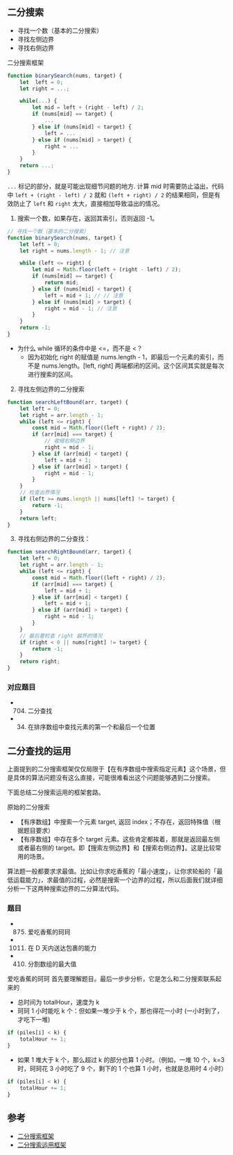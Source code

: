 ## 二分搜索

-   寻找一个数（基本的二分搜索）
-   寻找左侧边界
-   寻找右侧边界

二分搜索框架

```js
function binarySearch(nums, target) {
    let  left = 0;
    let right = ...;

    while(...) {
        let mid = left + (right - left) / 2;
        if (nums[mid] == target) {
            ...
        } else if (nums[mid] < target) {
            left = ...
        } else if (nums[mid] > target) {
            right = ...
        }
    }
    return ...;
}

```

`...` 标记的部分，就是可能出现细节问题的地方.
计算 mid 时需要防止溢出，代码中 `left + (right - left) / 2` 就和 `(left + right) / 2` 的结果相同，但是有效防止了 `left` 和 `right` 太大，直接相加导致溢出的情况。

1. 搜索一个数，如果存在，返回其索引，否则返回 -1。

```js
// 寻找一个数（基本的二分搜索）
function binarySearch(nums, target) {
    let left = 0;
    let right = nums.length - 1; // 注意

    while (left <= right) {
        let mid = Math.floor(left + (right - left) / 2);
        if (nums[mid] == target) {
            return mid;
        } else if (nums[mid] < target) {
            left = mid + 1; // // 注意
        } else if (nums[mid] > target) {
            right = mid - 1; // 注意
        }
    }
    return -1;
}
```

-   为什么 while 循环的条件中是 <=，而不是 <？
    -   因为初始化 right 的赋值是 nums.length - 1，即最后一个元素的索引，而不是 nums.length。[left, right] 两端都闭的区间。这个区间其实就是每次进行搜索的区间。

2. 寻找左侧边界的二分搜索

```js
function searchLeftBound(arr, target) {
    let left = 0;
    let right = arr.length - 1;
    while (left <= right) {
        const mid = Math.floor((left + right) / 2);
        if (arr[mid] === target) {
            // 收缩右侧边界
            right = mid - 1;
        } else if (arr[mid] < target) {
            left = mid + 1;
        } else if (arr[mid] > target) {
            right = mid - 1;
        }
    }
    // 检查出界情况
    if (left >= nums.length || nums[left] != target) {
        return -1;
    }
    return left;
}
```

3. 寻找右侧边界的二分查找：

```js
function searchRightBound(arr, target) {
    let left = 0;
    let right = arr.length - 1;
    while (left <= right) {
        const mid = Math.floor((left + right) / 2);
        if (arr[mid] === target) {
            left = mid + 1;
        } else if (arr[mid] < target) {
            left = mid + 1;
        } else if (arr[mid] > target) {
            right = mid - 1;
        }
    }
    // 最后要检查 right 越界的情况
    if (right < 0 || nums[right] != target) {
        return -1;
    }
    return right;
}
```

### 对应题目

-   704. 二分查找
-   34. 在排序数组中查找元素的第一个和最后一个位置

## 二分查找的运用

上面提到的二分搜索框架仅仅局限于【在有序数组中搜索指定元素】这个场景，但是具体的算法问题没有这么直接，可能很难看出这个问题能够遇到二分搜索。

下面总结二分搜索运用的框架套路。

原始的二分搜索

-   【有序数组】中搜索一个元素 target, 返回 index；不存在，返回特殊值（根据题目要求）
-   【有序数组】中存在多个 target 元素。这些肯定都挨着，那就是返回最左侧或者最右侧的 target。即【搜索左侧边界】和【搜索右侧边界】。这是比较常用的场景。

算法题一般都要求求最值。比如让你求吃香蕉的「最小速度」，让你求轮船的「最低运载能力」，求最值的过程，必然是搜索一个边界的过程，所以后面我们就详细分析一下这两种搜索边界的二分算法代码。

### 题目

-   875. 爱吃香蕉的珂珂
-   1011. 在 D 天内送达包裹的能力
-   410. 分割数组的最大值

爱吃香蕉的珂珂
首先要理解题目。最后一步步分析，它是怎么和二分搜索联系起来的

-   总时间为 totalHour，速度为 k
-   珂珂 1 小时能吃 k 个：但如果一堆少于 k 个，那也得花一小时 (一小时到了，才吃下一堆)

```js
if (piles[i] < k) {
    totalHour += 1;
}
```

-   如果 1 堆大于 k 个，那么超过 k 的部分也算 1 小时。（例如，一堆 10 个，k=3 时，珂珂花 3 小时吃了 9 个，剩下的 1 个也算 1 小时，也就是总用时 4 小时）

```js
if (piles[i] < k) {
    totalHour += 1;
}
```

## 参考

-   [二分搜索框架](https://labuladong.github.io/algo/2/18/26/)
-   [二分搜索运用框架](https://mp.weixin.qq.com/s/JgJ0jh2SJd6grQSPnN6Jww)
